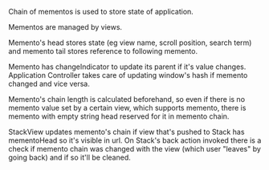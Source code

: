 Chain of mementos is used to store state of application.

Mementos are managed by views.

Memento's head stores state (eg view name, scroll position, search term) and memento tail stores reference to following memento.

Memento has changeIndicator to update its parent if it's value changes.
Application Controller takes care of updating window's hash if memento changed and vice versa.

Memento's chain length is calculated beforehand, so even if there is no memento value set by a certain view, which supports memento, there is memento with empty string head reserved for it in memento chain.

StackView updates memento's chain if view that's pushed to Stack has mementoHead so it's visible in url.
On Stack's back action invoked there is a check if memento chain was changed with the view (which user "leaves" by going back) and if so it'll be cleaned.
